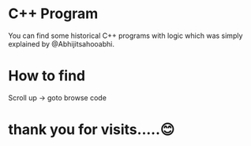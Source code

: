 # C++ Program 

You can find some historical C++ programs with logic which was simply explained by @Abhijitsahooabhi.

# How to find
Scroll up -> goto browse code

# thank you for visits.....😊
